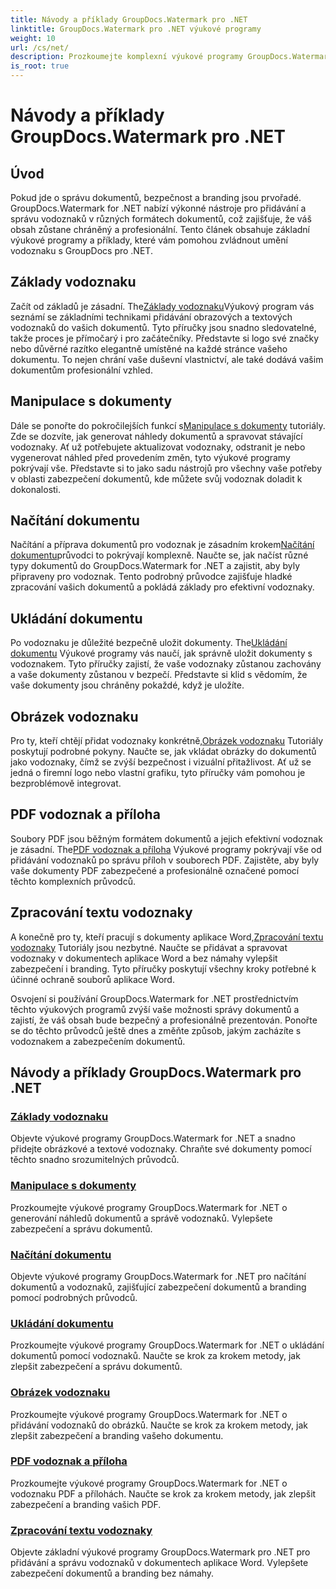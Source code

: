 ```yaml
---
title: Návody a příklady GroupDocs.Watermark pro .NET
linktitle: GroupDocs.Watermark pro .NET výukové programy
weight: 10
url: /cs/net/
description: Prozkoumejte komplexní výukové programy GroupDocs.Watermark for .NET. Naučte se přidávat, spravovat a zabezpečit vodoznaky v různých formátech dokumentů pomocí podrobných průvodců.
is_root: true
---
```


# Návody a příklady GroupDocs.Watermark pro .NET

## Úvod

Pokud jde o správu dokumentů, bezpečnost a branding jsou prvořadé. GroupDocs.Watermark for .NET nabízí výkonné nástroje pro přidávání a správu vodoznaků v různých formátech dokumentů, což zajišťuje, že váš obsah zůstane chráněný a profesionální. Tento článek obsahuje základní výukové programy a příklady, které vám pomohou zvládnout umění vodoznaku s GroupDocs pro .NET.

## Základy vodoznaku

 Začít od základů je zásadní. The[Základy vodoznaku](./watermarking-basics/)Výukový program vás seznámí se základními technikami přidávání obrazových a textových vodoznaků do vašich dokumentů. Tyto příručky jsou snadno sledovatelné, takže proces je přímočarý i pro začátečníky. Představte si logo své značky nebo důvěrné razítko elegantně umístěné na každé stránce vašeho dokumentu. To nejen chrání vaše duševní vlastnictví, ale také dodává vašim dokumentům profesionální vzhled.

## Manipulace s dokumenty

 Dále se ponořte do pokročilejších funkcí s[Manipulace s dokumenty](./document-manipulation/) tutoriály. Zde se dozvíte, jak generovat náhledy dokumentů a spravovat stávající vodoznaky. Ať už potřebujete aktualizovat vodoznaky, odstranit je nebo vygenerovat náhled před provedením změn, tyto výukové programy pokrývají vše. Představte si to jako sadu nástrojů pro všechny vaše potřeby v oblasti zabezpečení dokumentů, kde můžete svůj vodoznak doladit k dokonalosti.

## Načítání dokumentu

 Načítání a příprava dokumentů pro vodoznak je zásadním krokem[Načítání dokumentu](./document-loadings/)průvodci to pokrývají komplexně. Naučte se, jak načíst různé typy dokumentů do GroupDocs.Watermark for .NET a zajistit, aby byly připraveny pro vodoznak. Tento podrobný průvodce zajišťuje hladké zpracování vašich dokumentů a pokládá základy pro efektivní vodoznaky.

## Ukládání dokumentu

 Po vodoznaku je důležité bezpečně uložit dokumenty. The[Ukládání dokumentu](./document-savings/) Výukové programy vás naučí, jak správně uložit dokumenty s vodoznakem. Tyto příručky zajistí, že vaše vodoznaky zůstanou zachovány a vaše dokumenty zůstanou v bezpečí. Představte si klid s vědomím, že vaše dokumenty jsou chráněny pokaždé, když je uložíte.

## Obrázek vodoznaku

 Pro ty, kteří chtějí přidat vodoznaky konkrétně,[Obrázek vodoznaku](./image-watermarkings/) Tutoriály poskytují podrobné pokyny. Naučte se, jak vkládat obrázky do dokumentů jako vodoznaky, čímž se zvýší bezpečnost i vizuální přitažlivost. Ať už se jedná o firemní logo nebo vlastní grafiku, tyto příručky vám pomohou je bezproblémově integrovat.

## PDF vodoznak a příloha

Soubory PDF jsou běžným formátem dokumentů a jejich efektivní vodoznak je zásadní. The[PDF vodoznak a příloha](./pdf-watermarking-attachments/) Výukové programy pokrývají vše od přidávání vodoznaků po správu příloh v souborech PDF. Zajistěte, aby byly vaše dokumenty PDF zabezpečené a profesionálně označené pomocí těchto komplexních průvodců.

## Zpracování textu vodoznaky

 A konečně pro ty, kteří pracují s dokumenty aplikace Word,[Zpracování textu vodoznaky](./word-processing-watermarkings/) Tutoriály jsou nezbytné. Naučte se přidávat a spravovat vodoznaky v dokumentech aplikace Word a bez námahy vylepšit zabezpečení i branding. Tyto příručky poskytují všechny kroky potřebné k účinné ochraně souborů aplikace Word.

Osvojení si používání GroupDocs.Watermark for .NET prostřednictvím těchto výukových programů zvýší vaše možnosti správy dokumentů a zajistí, že váš obsah bude bezpečný a profesionálně prezentován. Ponořte se do těchto průvodců ještě dnes a změňte způsob, jakým zacházíte s vodoznakem a zabezpečením dokumentů.
## Návody a příklady GroupDocs.Watermark pro .NET 
### [Základy vodoznaku](./watermarking-basics/)
Objevte výukové programy GroupDocs.Watermark for .NET a snadno přidejte obrázkové a textové vodoznaky. Chraňte své dokumenty pomocí těchto snadno srozumitelných průvodců.
### [Manipulace s dokumenty](./document-manipulation/)
Prozkoumejte výukové programy GroupDocs.Watermark for .NET o generování náhledů dokumentů a správě vodoznaků. Vylepšete zabezpečení a správu dokumentů.
### [Načítání dokumentu](./document-loadings/)
Objevte výukové programy GroupDocs.Watermark for .NET pro načítání dokumentů a vodoznaků, zajišťující zabezpečení dokumentů a branding pomocí podrobných průvodců.
### [Ukládání dokumentu](./document-savings/)
Prozkoumejte výukové programy GroupDocs.Watermark for .NET o ukládání dokumentů pomocí vodoznaků. Naučte se krok za krokem metody, jak zlepšit zabezpečení a správu dokumentů.
### [Obrázek vodoznaku](./image-watermarkings/)
Prozkoumejte výukové programy GroupDocs.Watermark for .NET o přidávání vodoznaků do obrázků. Naučte se krok za krokem metody, jak zlepšit zabezpečení a branding vašeho dokumentu.
### [PDF vodoznak a příloha](./pdf-watermarking-attachments/)
Prozkoumejte výukové programy GroupDocs.Watermark for .NET o vodoznaku PDF a přílohách. Naučte se krok za krokem metody, jak zlepšit zabezpečení a branding vašich PDF.
### [Zpracování textu vodoznaky](./word-processing-watermarkings/)
Objevte základní výukové programy GroupDocs.Watermark pro .NET pro přidávání a správu vodoznaků v dokumentech aplikace Word. Vylepšete zabezpečení dokumentů a branding bez námahy.